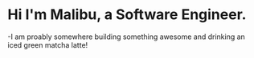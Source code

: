 # Hi I'm Malibu, a Software Engineer.

-I am proably somewhere building something awesome and drinking an iced green matcha latte!

                                           
